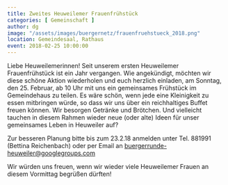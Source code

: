 ```yaml
---
title: Zweites Heuweilemer Frauenfrühstück
categories: [ Gemeinschaft ]
author: dg
image: "/assets/images/buergernetz/frauenfruehstueck_2018.png"
location: Gemeindesaal, Rathaus
event: 2018-02-25 10:00:00
---
```


Liebe Heuweilemerinnen! Seit unserem ersten Heuweilemer Frauenfrühstück ist ein Jahr vergangen. Wie angekündigt, möchten wir diese schöne Aktion wiederholen und euch herzlich einladen, am Sonntag, den 25. Februar, ab 10 Uhr mit uns ein gemeinsames Frühstück im Gemeindehaus zu teilen. Es wäre schön, wenn jede eine Kleinigkeit zu essen mitbringen würde, so dass wir uns über ein reichhaltiges Buffet freuen können. Wir besorgen Getränke und Brötchen. Und vielleicht tauchen in diesem Rahmen wieder neue (oder alte) Ideen für unser gemeinsames Leben in Heuweiler auf?

Zur besseren Planung bitte bis zum 23.2.18 anmelden unter Tel. 881991 (Bettina Reichenbach) oder per Email an <buergerrunde-heuweiler@googlegroups.com>

Wir würden uns freuen, wenn wir wieder viele Heuweilemer Frauen an diesem Vormittag begrüßen dürften!